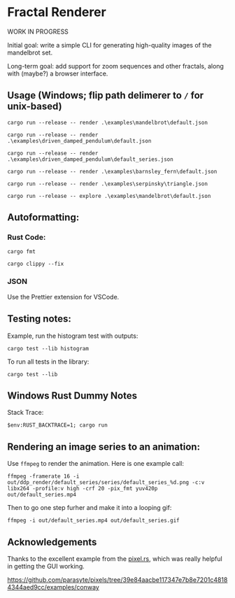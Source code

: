 # Fractal Renderer

WORK IN PROGRESS

Initial goal: write a simple CLI for generating high-quality images of the mandelbrot set.

Long-term goal: add support for zoom sequences and other fractals, along with (maybe?) a browser interface.

## Usage (Windows; flip path delimerer to `/` for unix-based)

```
cargo run --release -- render .\examples\mandelbrot\default.json
```

```
cargo run --release -- render .\examples\driven_damped_pendulum\default.json
```

```
cargo run --release -- render .\examples\driven_damped_pendulum\default_series.json
```

```
cargo run --release -- render .\examples\barnsley_fern\default.json
```

```
cargo run --release -- render .\examples\serpinsky\triangle.json
```

```
cargo run --release -- explore .\examples\mandelbrot\default.json
```

## Autoformatting:

### Rust Code:

```
cargo fmt
```

```
cargo clippy --fix
```

### JSON

Use the Prettier extension for VSCode.

## Testing notes:

Example, run the histogram test with outputs:

```
cargo test --lib histogram
```

To run all tests in the library:

```
cargo test --lib
```

## Windows Rust Dummy Notes

Stack Trace:

```
$env:RUST_BACKTRACE=1; cargo run
```

## Rendering an image series to an animation:

Use `ffmpeg` to render the animation. Here is one example call:

```
ffmpeg -framerate 16 -i out/ddp_render/default_series/series/default_series_%d.png -c:v libx264 -profile:v high -crf 20 -pix_fmt yuv420p out/default_series.mp4
```

Then to go one step furher and make it into a looping gif:

```
ffmpeg -i out/default_series.mp4 out/default_series.gif
```

## Acknowledgements

Thanks to the excellent example from the [pixel.rs](https://docs.rs/pixels), which was really helpful in getting the GUI working.

https://github.com/parasyte/pixels/tree/39e84aacbe117347e7b8e7201c48184344aed9cc/examples/conway
